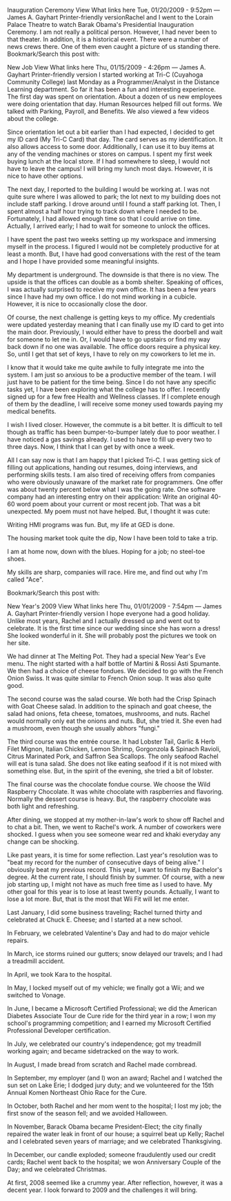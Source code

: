 Inauguration Ceremony
View
What links here
Tue, 01/20/2009 - 9:52pm — James A. Gayhart
Printer-friendly versionRachel and I went to the Lorain Palace Theatre to watch Barak Obama's Presidential Inauguration Ceremony. I am not really a political person. However, I had never been to that theater. In addition, it is a historical event. There were a number of news crews there. One of them even caught a picture of us standing there.
Bookmark/Search this post with:


New Job
View
What links here
Thu, 01/15/2009 - 4:26pm — James A. Gayhart
Printer-friendly version
I started working at Tri-C (Cuyahoga Community College) last Monday as a Programmer/Analyst in the Distance Learning department. So far it has been a fun and interesting experience. The first day was spent on orientation. About a dozen of us new employees were doing orientation that day. Human Resources helped fill out forms. We talked with Parking, Payroll, and Benefits. We also viewed a few videos about the college.

Since orientation let out a bit earlier than I had expected, I decided to get my ID card (My Tri-C Card) that day. The card serves as my identification. It also allows access to some door. Additionally, I can use it to buy items at any of the vending machines or stores on campus. I spent my first week buying lunch at the local store. If I had somewhere to sleep, I would not have to leave the campus! I will bring my lunch most days. However, it is nice to have other options.

The next day, I reported to the building I would be working at. I was not quite sure where I was allowed to park; the lot next to my building does not include staff parking. I drove around until I found a staff parking lot. Then, I spent almost a half hour trying to track down where I needed to be. Fortunately, I had allowed enough time so that I could arrive on time. Actually, I arrived early; I had to wait for someone to unlock the offices.

I have spent the past two weeks setting up my workspace and immersing myself in the process. I figured I would not be completely productive for at least a month. But, I have had good conversations with the rest of the team and I hope I have provided some meaningful insights.

My department is underground. The downside is that there is no view. The upside is that the offices can double as a bomb shelter. Speaking of offices, I was actually surprised to receive my own office. It has been a few years since I have had my own office. I do not mind working in a cubicle. However, it is nice to occasionally close the door.

Of course, the next challenge is getting keys to my office. My credentials were updated yesterday meaning that I can finally use my ID card to get into the main door. Previously, I would either have to press the doorbell and wait for someone to let me in. Or, I would have to go upstairs or find my way back down if no one was available. The office doors require a physical key. So, until I get that set of keys, I have to rely on my coworkers to let me in.

I know that it would take me quite awhile to fully integrate me into the system. I am just so anxious to be a productive member of the team. I will just have to be patient for the time being. Since I do not have any specific tasks yet, I have been exploring what the college has to offer. I recently signed up for a few free Health and Wellness classes. If I complete enough of them by the deadline, I will receive some money used towards paying my medical benefits.

I wish I lived closer. However, the commute is a bit better. It is difficult to tell though as traffic has been bumper-to-bumper lately due to poor weather. I have noticed a gas savings already. I used to have to fill up every two to three days. Now, I think that I can get by with once a week.

All I can say now is that I am happy that I picked Tri-C. I was getting sick of filling out applications, handing out resumes, doing interviews, and performing skills tests. I am also tired of receiving offers from companies who were obviously unaware of the market rate for programmers. One offer was about twenty percent below what I was the going rate. One software company had an interesting entry on their application: Write an original 40-60 word poem about your current or most recent job. That was a bit unexpected. My poem must not have helped. But, I thought it was cute:

Writing HMI programs was fun.
But, my life at GED is done.

The housing market took quite the dip,
Now I have been told to take a trip.

I am at home now, down with the blues.
Hoping for a job; no steel-toe shoes.

My skills are sharp, companies will race.
Hire me, and find out why I'm called "Ace".

Bookmark/Search this post with:



New Year's 2009
View
What links here
Thu, 01/01/2009 - 7:54pm — James A. Gayhart
Printer-friendly version
I hope everyone had a good holiday. Unlike most years, Rachel and I actually dressed up and went out to celebrate. It is the first time since our wedding since she has worn a dress! She looked wonderful in it. She will probably post the pictures we took on her site.

We had dinner at The Melting Pot. They had a special New Year's Eve menu. The night started with a half bottle of Martini & Rossi Asti Spumante. We then had a choice of cheese fondues. We decided to go with the French Onion Swiss. It was quite similar to French Onion soup. It was also quite good.

The second course was the salad course. We both had the Crisp Spinach with Goat Cheese salad. In addition to the spinach and goat cheese, the salad had onions, feta cheese, tomatoes, mushrooms, and nuts. Rachel would normally only eat the onions and nuts. But, she tried it. She even had a mushroom, even though she usually abhors "fungi."

The third course was the entrée course. It had Lobster Tail, Garlic & Herb Filet Mignon, Italian Chicken, Lemon Shrimp, Gorgonzola & Spinach Ravioli, Citrus Marinated Pork, and Saffron Sea Scallops. The only seafood Rachel will eat is tuna salad. She does not like eating seafood if it is not mixed with something else. But, in the spirit of the evening, she tried a bit of lobster.

The final course was the chocolate fondue course. We choose the Wild Raspberry Chocolate. It was white chocolate with raspberries and flavoring. Normally the dessert course is heavy. But, the raspberry chocolate was both light and refreshing.

After dining, we stopped at my mother-in-law's work to show off Rachel and to chat a bit. Then, we went to Rachel's work. A number of coworkers were shocked. I guess when you see someone wear red and khaki everyday any change can be shocking.

Like past years, it is time for some reflection. Last year's resolution was to "beat my record for the number of consecutive days of being alive." I obviously beat my previous record. This year, I want to finish my Bachelor's degree. At the current rate, I should finish by summer. Of course, with a new job starting up, I might not have as much free time as I used to have. My other goal for this year is to lose at least twenty pounds. Actually, I want to lose a lot more. But, that is the most that Wii Fit will let me enter.

Last January, I did some business traveling; Rachel turned thirty and celebrated at Chuck E. Cheese; and I started at a new school.

In February, we celebrated Valentine's Day and had to do major vehicle repairs.

In March, ice storms ruined our gutters; snow delayed our travels; and I had a treadmill accident.

In April, we took Kara to the hospital.

In May, I locked myself out of my vehicle; we finally got a Wii; and we switched to Vonage.

In June, I became a Microsoft Certified Professional; we did the American Diabetes Associate Tour de Cure ride for the third year in a row; I won my school's programming competition; and I earned my Microsoft Certified Professional Developer certification.

In July, we celebrated our country's independence; got my treadmill working again; and became sidetracked on the way to work.

In August, I made bread from scratch and Rachel made cornbread.

In September, my employer (and I) won an award; Rachel and I watched the sun set on Lake Erie; I dodged jury duty; and we volunteered for the 15th Annual Komen Northeast Ohio Race for the Cure.

In October, both Rachel and her mom went to the hospital; I lost my job; the first snow of the season fell; and we avoided Halloween.

In November, Barack Obama became President-Elect; the city finally repaired the water leak in front of our house; a squirrel beat up Kelly; Rachel and I celebrated seven years of marriage; and we celebrated Thanksgiving.

In December, our candle exploded; someone fraudulently used our credit cards; Rachel went back to the hospital; we won Anniversary Couple of the Day; and we celebrated Christmas.

At first, 2008 seemed like a crummy year. After reflection, however, it was a decent year. I look forward to 2009 and the challenges it will bring.